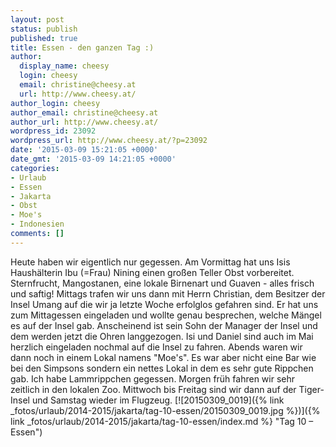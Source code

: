 ```yaml
---
layout: post
status: publish
published: true
title: Essen - den ganzen Tag :)
author:
  display_name: cheesy
  login: cheesy
  email: christine@cheesy.at
  url: http://www.cheesy.at/
author_login: cheesy
author_email: christine@cheesy.at
author_url: http://www.cheesy.at/
wordpress_id: 23092
wordpress_url: http://www.cheesy.at/?p=23092
date: '2015-03-09 15:21:05 +0000'
date_gmt: '2015-03-09 14:21:05 +0000'
categories:
- Urlaub
- Essen
- Jakarta
- Obst
- Moe's
- Indonesien
comments: []
---
```

Heute haben wir eigentlich nur gegessen. Am Vormittag hat uns Isis Haushälterin Ibu (=Frau) Nining einen großen Teller Obst vorbereitet. Sternfrucht, Mangostanen, eine lokale Birnenart und Guaven - alles frisch und saftig!
Mittags trafen wir uns dann mit Herrn Christian, dem Besitzer der Insel Umang auf die wir ja letzte Woche erfolglos gefahren sind. Er hat uns zum Mittagessen eingeladen und wollte genau besprechen, welche Mängel es auf der Insel gab. Anscheinend ist sein Sohn der Manager der Insel und dem werden jetzt die Ohren langgezogen. Isi und Daniel sind auch im Mai herzlich eingeladen nochmal auf die Insel zu fahren.
Abends waren wir dann noch in einem Lokal namens "Moe's". Es war aber nicht eine Bar wie bei den Simpsons sondern ein nettes Lokal in dem es sehr gute Rippchen gab. Ich habe Lammrippchen gegessen.
Morgen früh fahren wir sehr zeitlich in den lokalen Zoo. Mittwoch bis Freitag sind wir dann auf der Tiger-Insel und Samstag wieder im Flugzeug.
[![20150309_0019]({% link _fotos/urlaub/2014-2015/jakarta/tag-10-essen/20150309_0019.jpg %})]({% link _fotos/urlaub/2014-2015/jakarta/tag-10-essen/index.md %} "Tag 10 – Essen")
